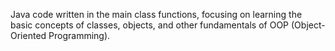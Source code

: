 Java code written in the main class functions, focusing on learning the basic concepts of classes, objects, and other fundamentals of OOP (Object-Oriented Programming).
